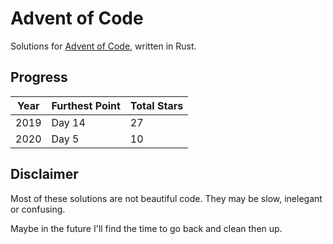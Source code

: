 # Advent of Code

Solutions for [Advent of Code](https://adventofcode.com/), written in Rust.

## Progress

| Year | Furthest Point | Total Stars |
| ---- | -------------- | ----------- |
| 2019 | Day 14         | 27          |
| 2020 | Day 5          | 10          |

## Disclaimer

Most of these solutions are not beautiful code. They may be slow, inelegant or confusing.

Maybe in the future I'll find the time to go back and clean then up.
